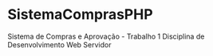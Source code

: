 # SistemaComprasPHP
Sistema de Compras e Aprovação - Trabalho 1 Disciplina de Desenvolvimento Web Servidor
